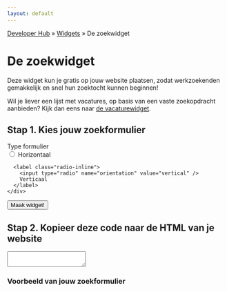 ```yaml
---
layout: default
---
```


[Developer Hub](/) &raquo; [Widgets](/widgets/) &raquo; De zoekwidget

# De zoekwidget

Deze widget kun je gratis op jouw website plaatsen, zodat werkzoekenden gemakkelijk en snel hun zoektocht kunnen beginnen!

Wil je liever een lijst met vacatures, op basis van een vaste zoekopdracht aanbieden? Kijk dan eens naar [de vacaturewidget](/widgets/vacaturewidget.html).

## Stap 1. Kies jouw zoekformulier

<form class="form-horizontal">

  <div class="form-group">
    <label for="orientation" class="control-label col-sm-3">Type formulier</label>
    <div class="col-sm-9">
      <label class="radio-inline">
        <input type="radio" name="orientation" value="horizontal" />
        Horizontaal
      </label>

      <label class="radio-inline">
        <input type="radio" name="orientation" value="vertical" />
        Verticaal
      </label>
    </div>
  </div>

  <div class="form-group">
    <div class="col-sm-offset-3 col-sm-9">
      <input type="submit" value="Maak widget!" class="btn btn-primary" />
    </div>
  </div>
</form>

<div id="code" class="hidden form-group">
  <h2>Stap 2. Kopieer deze code naar de HTML van je website</h2>
  <textarea id="code-body" onclick="this.focus();this.select();" class="form-control"></textarea>
</div>

<div id="example" class="hidden">
  <h3>Voorbeeld van jouw zoekformulier</h3>

  <div id="example-body"></div>
</div>

<script src="/javascripts/URI.js"></script>
<script src="/javascripts/OutputBuffer.js"></script>
<script src="/javascripts/searchwidget.js"></script>
